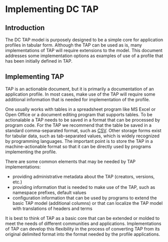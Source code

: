 # Implementing DC TAP

## Introduction

The DC TAP model is purposely designed to be a simple core for application profiles in tabular form. Although the TAP can be used as is, many implementations of TAP will require extensions to the model. This document addresses some implementation options as examples of use of a profile that has been initially defined in TAP.

## Implementing TAP

TAP is an actionable document, but it is primarily a documentation of an application profile. In most cases, make use of the TAP will require some additional information that is needed for implementation of the profile.

One usually works with tables in a spreadsheet program like MS Excel or Open Office or a document editing program that supports tables. To be actionalable a TAP needs to be saved in a format that can be processed by program code. For the TAP we recommend that the table be saved in a standard comma-separated format, such as [CSV](https://datatracker.ietf.org/doc/html/rfc4180). Other storage forms exist for tabular data, such as tab-separated values, which is widely recognized by programming languages. The important point is to store the TAP in a machine-actionable format so that it can be directly used by programs implementing the profile.

There are some common elements that may be needed by TAP implementations:

* providing administrative metadata about the TAP (creators, versions, etc.)
* providing information that is needed to make use of the TAP, such as namespace prefixes, default values
* configuration information that can be used by programs to extend the basic TAP model (additional columns) or that can localize the TAP model with translations of headers and terms

It is best to think of TAP as a basic core that can be extended or molded to meet the needs of different communities and applications. Implementations of TAP can develop this flexibility in the process of converting TAP from its original delimited format into the format needed by the profile applications.
